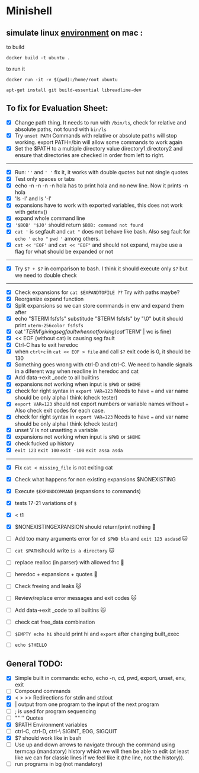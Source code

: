 # Minishell

## simulate linux [environment](https://gist.github.com/CarloCattano/73482a9e846e27165e85dcf32cda91ad) on mac :

to build
```
docker build -t ubuntu .
```

to run it
```
docker run -it -v $(pwd):/home/root ubuntu

apt-get install git build-essential libreadline-dev
```

## To fix for Evaluation Sheet:
- [x] Change path thing. It needs to run with `/bin/ls`, check for relative and absolute paths, not found with `bin/ls`
- [x] Try `unset PATH` Commands with relative or absolute paths will stop working. export PATH=/bin  will allow some commands to work again
- [x] Set the $PATH to a multiple directory value directory1:directory2 and ensure that directories are checked in order from left to right.
---
- [x] Run: `''` and  `' '` fix it, it works with double quotes but not single quotes
- [x] Test only spaces or tabs
- [x] echo -n -n -n -n hola has to print hola and no new line. Now it prints -n hola
- [x] 'ls -l'  and ls '-l'
- [x] expansions have to work with exported variables, this does not work with getenv()
- [x] expand whole command line
- [x] `'$BOB' '$JO'` should return `$BOB: command not found` 
- [x] `cat '` is segfault and `cat "` does not behave like bash. Also seg fault for `echo '` `echo "` `pwd '` among others.
- [x] `cat << 'EOF'` and `cat << "EOF"`  and should not expand, maybe use a flag for what should be expanded or not
---
- [x] Try `$? + $?` in comparison to bash. I think it should execute only `$?` but we need to double check
---
- [x] Check expansions for `cat $EXPANDTOFILE ??` Try with paths maybe?
- [x] Reorganize expand function
- [x] Split expansions so we can store commands in env and expand them after
- [x] echo "$TERM fsfsfs" substitude "$TERM fsfsfs" by "\0" but it should print `xterm-256color fsfsfs`
- [x] cat '$TERM' giving seg fault when not forking ( cat '$TERM' | wc is fine)
- [x] << EOF (without cat) is causing seg fault
- [x] Ctrl-C has to exit heredoc
- [x] when `ctrl+c` in `cat << EOF > file` and call `$?` exit code is 0, it should be 130
- [x] Something goes wrong with ctrl-D and ctrl-C. We need to handle signals in a diferent way when readline in heredoc and cat
- [x] Add data->exit _code to all builtins
- [x] expansions not working when input is `$PWD` or `$HOME`
- [x] check for right syntax in `export VAR=123` Needs to have `=` and var name should be only alpha I think (check tester)
- [x] `export VAR=123` should not export numbers or variable names without `=` Also check exit codes for each case.
- [x] check for right syntax in `export VAR=123` Needs to have `=` and var name should be only alpha I think (check tester)
- [x] unset V is not unsetting a variable
- [x] expansions not working when input is `$PWD` or `$HOME`
- [x] check fucked up history
- [x] `exit 123` `exit 100` `exit -100` `exit assa asda`
---
- [x] Fix `cat < missing_file` is not exiting cat
- [x] Check what happens for non existing expansions $NONEXISTING 
- [x] Execute `$EXPANDCOMMAND` (expansions to commands)
- [x] tests 17-21 variations of `$`
- [x] < t1
- [x] $NONEXISTINGEXPANSION should return/print nothing :face_with_peeking_eye:

- [ ] Add too many arguments error for `cd $PWD bla` and `exit 123 asdasd` :cat:
- [ ] `cat $PATH`should write `is a directory` :cat:
- [ ] replace realloc (in parser) with allowed fnc :face_with_peeking_eye:
- [ ] heredoc + expansions + quotes :face_with_peeking_eye:
- [ ] Check freeing and leaks :cat:
- [ ] Review/replace error messages and exit codes :cat:
- [ ] Add data->exit _code to all builtins :cat:
- [ ] check cat free_data combination
- [ ] `$EMPTY echo hi` should print hi and `export` after changing built_exec
- [ ] `echo $?HELLO` 

      
## General TODO:
- [x] Simple built in commands: echo, echo -n, cd, pwd, export, unset, env, exit
- [ ] Compound commands
- [x] < > >>  Redirections for stdin and stdout
- [x] | output from one program to the input of the next program
- [ ] ; is used for program sequencing
- [ ] "" '' Quotes
- [x] $PATH Environment variables
- [ ] ctrl-C, ctrl-D, ctrl-\  SIGINT, EOG, SIGQUIT
- [x] $? should work like in bash
- [ ] Use up and down arrows to navigate through the command using termcap (mandatory) history which we will then be able to edit (at least like we can for classic lines if we feel like it (the line, not the history)).
- [ ] run programs in bg (not mandatory)
